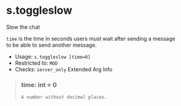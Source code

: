 # s.toggleslow
Slow the chat<br/>

`time` is the time in seconds users must wait after sending a message<br/>
to be able to send another message.<br/>
 - Usage: `s.toggleslow [time=0]`
 - Restricted to: `MOD`
 - Checks: `server_only`
Extended Arg Info
> ### time: int = 0
> ```
> A number without decimal places.
> ```
